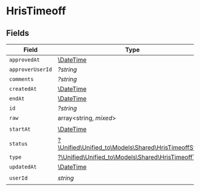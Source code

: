 # HrisTimeoff


## Fields

| Field                                                                                            | Type                                                                                             | Required                                                                                         | Description                                                                                      |
| ------------------------------------------------------------------------------------------------ | ------------------------------------------------------------------------------------------------ | ------------------------------------------------------------------------------------------------ | ------------------------------------------------------------------------------------------------ |
| `approvedAt`                                                                                     | [\DateTime](https://www.php.net/manual/en/class.datetime.php)                                    | :heavy_minus_sign:                                                                               | N/A                                                                                              |
| `approverUserId`                                                                                 | *?string*                                                                                        | :heavy_minus_sign:                                                                               | N/A                                                                                              |
| `comments`                                                                                       | *?string*                                                                                        | :heavy_minus_sign:                                                                               | N/A                                                                                              |
| `createdAt`                                                                                      | [\DateTime](https://www.php.net/manual/en/class.datetime.php)                                    | :heavy_minus_sign:                                                                               | N/A                                                                                              |
| `endAt`                                                                                          | [\DateTime](https://www.php.net/manual/en/class.datetime.php)                                    | :heavy_minus_sign:                                                                               | N/A                                                                                              |
| `id`                                                                                             | *?string*                                                                                        | :heavy_minus_sign:                                                                               | N/A                                                                                              |
| `raw`                                                                                            | array<string, *mixed*>                                                                           | :heavy_minus_sign:                                                                               | N/A                                                                                              |
| `startAt`                                                                                        | [\DateTime](https://www.php.net/manual/en/class.datetime.php)                                    | :heavy_check_mark:                                                                               | N/A                                                                                              |
| `status`                                                                                         | [?\Unified\Unified_to\Models\Shared\HrisTimeoffStatus](../../Models/Shared/HrisTimeoffStatus.md) | :heavy_minus_sign:                                                                               | N/A                                                                                              |
| `type`                                                                                           | [?\Unified\Unified_to\Models\Shared\HrisTimeoffType](../../Models/Shared/HrisTimeoffType.md)     | :heavy_minus_sign:                                                                               | N/A                                                                                              |
| `updatedAt`                                                                                      | [\DateTime](https://www.php.net/manual/en/class.datetime.php)                                    | :heavy_minus_sign:                                                                               | N/A                                                                                              |
| `userId`                                                                                         | *string*                                                                                         | :heavy_check_mark:                                                                               | N/A                                                                                              |